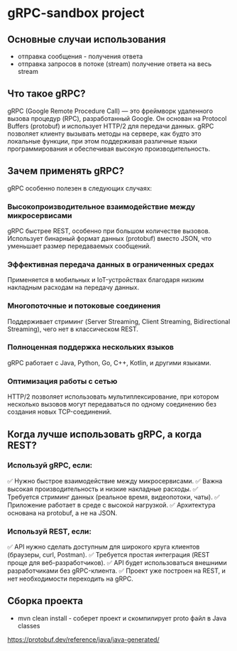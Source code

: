 # gRPC-sandbox project

## Основные случаи использования

* отправка сообщения - получения ответа
* отправка запросов в потоке (stream) получение ответа на весь stream

## Что такое gRPC?
gRPC (Google Remote Procedure Call) — это фреймворк удаленного вызова процедур (RPC), разработанный Google. Он основан на Protocol Buffers (protobuf)
и использует HTTP/2 для передачи данных. gRPC позволяет клиенту вызывать методы на сервере, как будто это локальные функции, при этом поддерживая различные языки
программирования и обеспечивая высокую производительность.

## Зачем применять gRPC?
gRPC особенно полезен в следующих случаях:

### Высокопроизводительное взаимодействие между микросервисами
gRPC быстрее REST, особенно при большом количестве вызовов.
Использует бинарный формат данных (protobuf) вместо JSON, что уменьшает размер передаваемых сообщений.

### Эффективная передача данных в ограниченных средах
Применяется в мобильных и IoT-устройствах благодаря низким накладным расходам на передачу данных.

### Многопоточные и потоковые соединения
Поддерживает стриминг (Server Streaming, Client Streaming, Bidirectional Streaming), чего нет в классическом REST.

### Полноценная поддержка нескольких языков
gRPC работает с Java, Python, Go, C++, Kotlin, и другими языками.

### Оптимизация работы с сетью
HTTP/2 позволяет использовать мультиплексирование, при котором несколько вызовов могут передаваться по одному соединению без создания новых TCP-соединений.

## Когда лучше использовать gRPC, а когда REST?
### Используй gRPC, если:
✅ Нужно быстрое взаимодействие между микросервисами.
✅ Важна высокая производительность и низкие накладные расходы.
✅ Требуется стриминг данных (реальное время, видеопотоки, чаты).
✅ Приложение работает в среде с высокой нагрузкой.
✅ Архитектура основана на protobuf, а не на JSON.

### Используй REST, если:
✅ API нужно сделать доступным для широкого круга клиентов (браузеры, curl, Postman).
✅ Требуется простая интеграция (REST проще для веб-разработчиков).
✅ API будет использоваться внешними разработчиками без gRPC-клиента.
✅ Проект уже построен на REST, и нет необходимости переходить на gRPC.


## Сборка проекта

* mvn clean install - соберет проект и скомпилирует proto файл в Java classes



https://protobuf.dev/reference/java/java-generated/
